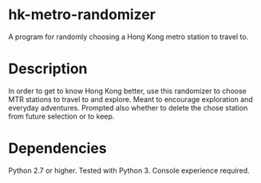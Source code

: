 # hk-metro-randomizer
A program for randomly choosing a Hong Kong metro station to travel to.

# Description

In order to get to know Hong Kong better, use this randomizer to choose MTR stations to travel to and explore. Meant to encourage exploration and everyday adventures.
Prompted also whether to delete the chose station from future selection or to keep.

# Dependencies
Python 2.7 or higher. Tested with Python 3.
Console experience required.
